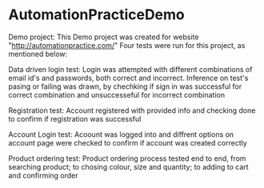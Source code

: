 # AutomationPracticeDemo
Demo project:
This Demo project was created for website "http://automationpractice.com/"
Four tests were run for this project, as mentioned below:

Data driven login test: Login was attempted with different combinations of email id's and passwords, both correct and incorrect. Inference on test's pasing or failing was drawn, by chechking if sign in was successful for correct combination and unsuccesseful for incorrect combination

Registration test: Account registered with provided info and checking done to confirm if registration was successful

Account Login test: Acoount was logged into and diffrent options on account page were checked to confirm if account was created correctly

Product ordering test: Product ordering process tested end to end, from searching product; to chosing colour, size and quantity; to adding to cart and confirming order
